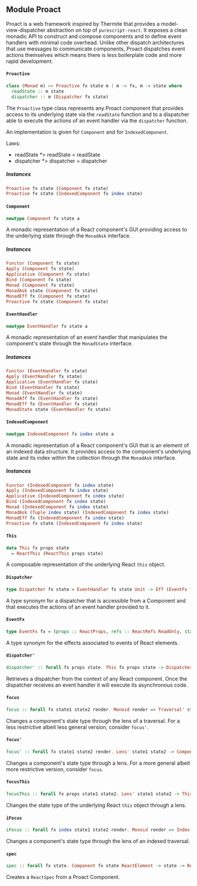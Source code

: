 ## Module Proact

Proact is a web framework inspired by Thermite that provides a
model-view-dispatcher abstraction on top of `purescript-react`. It exposes
a clean monadic API to construct and compose components and to define event
handlers with minimal code overhead. Unlike other dispatch architectures
that use messages to communicate components, Proact dispatches event
actions themselves which means there is less boilerplate code and more
rapid development.

#### `Proactive`

``` purescript
class (Monad m) <= Proactive fx state m | m -> fx, m -> state where
  readState :: m state
  dispatcher :: m (Dispatcher fx state)
```

The `Proactive` type class represents any Proact component that provides
access to its underlying state via the `readState` function and to a
dispatcher able to execute the actions of an event handler via the
`dispatcher` function.

An implementation is given for `Component` and for `IndexedComponent`.

Laws:

- readState *> readState = readState
- dispatcher *> dispatcher = dispatcher

##### Instances
``` purescript
Proactive fx state (Component fx state)
Proactive fx state (IndexedComponent fx index state)
```

#### `Component`

``` purescript
newtype Component fx state a
```

A monadic representation of a React component's GUI providing access to the
underlying state through the `MonadAsk` interface.

##### Instances
``` purescript
Functor (Component fx state)
Apply (Component fx state)
Applicative (Component fx state)
Bind (Component fx state)
Monad (Component fx state)
MonadAsk state (Component fx state)
MonadEff fx (Component fx state)
Proactive fx state (Component fx state)
```

#### `EventHandler`

``` purescript
newtype EventHandler fx state a
```

A monadic representation of an event handler that manipulates the
component's state through the `MonadState` interface.

##### Instances
``` purescript
Functor (EventHandler fx state)
Apply (EventHandler fx state)
Applicative (EventHandler fx state)
Bind (EventHandler fx state)
Monad (EventHandler fx state)
MonadAff fx (EventHandler fx state)
MonadEff fx (EventHandler fx state)
MonadState state (EventHandler fx state)
```

#### `IndexedComponent`

``` purescript
newtype IndexedComponent fx index state a
```

A monadic representation of a React component's GUI that is an element of
an indexed data structure.
It provides access to the component's underlying state and its index within
the collection through the `MonadAsk` interface.

##### Instances
``` purescript
Functor (IndexedComponent fx index state)
Apply (IndexedComponent fx index state)
Applicative (IndexedComponent fx index state)
Bind (IndexedComponent fx index state)
Monad (IndexedComponent fx index state)
MonadAsk (Tuple index state) (IndexedComponent fx index state)
MonadEff fx (IndexedComponent fx index state)
Proactive fx state (IndexedComponent fx index state)
```

#### `This`

``` purescript
data This fx props state
  = ReactThis (ReactThis props state)
```

A composable representation of the underlying React `this` object.

#### `Dispatcher`

``` purescript
type Dispatcher fx state = EventHandler fx state Unit -> Eff (EventFx fx) Unit
```

A type synonym for a dispatcher that is accessible from a Component and
that executes the actions of an event handler provided to it.

#### `EventFx`

``` purescript
type EventFx fx = (props :: ReactProps, refs :: ReactRefs ReadOnly, state :: ReactState ReadWrite | fx)
```

A type synonym for the effects associated to events of React elements.

#### `dispatcher'`

``` purescript
dispatcher' :: forall fx props state. This fx props state -> Dispatcher fx state
```

Retrieves a dispatcher from the context of any React component. Once the
dispatcher receives an event handler it will execute its asynchronous code.

#### `focus`

``` purescript
focus :: forall fx state1 state2 render. Monoid render => Traversal' state1 state2 -> Component fx state2 render -> Component fx state1 render
```

Changes a component's state type through the lens of a traversal.
For a less restrictive albeit less general version, consider `focus'`.

#### `focus'`

``` purescript
focus' :: forall fx state1 state2 render. Lens' state1 state2 -> Component fx state2 render -> Component fx state1 render
```

Changes a component's state type through a lens.
For a more general albeit more restrictive version, consider `focus`.

#### `focusThis`

``` purescript
focusThis :: forall fx props state1 state2. Lens' state1 state2 -> This fx props state1 -> This fx props state2
```

Changes the state type of the underlying React `this` object through a
lens.

#### `iFocus`

``` purescript
iFocus :: forall fx index state1 state2 render. Monoid render => Index state1 index state2 => IndexedTraversal' index state1 state2 -> IndexedComponent fx index state2 render -> Component fx state1 render
```

Changes a component's state type through the lens of an indexed traversal.

#### `spec`

``` purescript
spec :: forall fx state. Component fx state ReactElement -> state -> ReactSpec {  } state fx
```

Creates a `ReactSpec` from a Proact Component.


